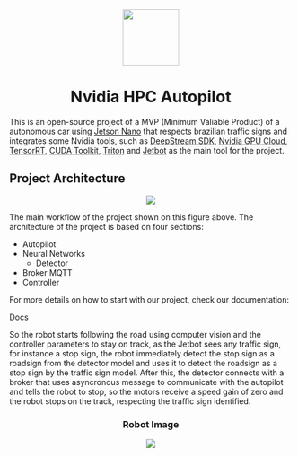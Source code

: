 <div align="center">
  <a src="https://www.nvidia.com/en-us/">
    <img src="https://github.com/pfeinsper/NVIDIA/blob/main/docs/docs/images/Vertical_Logo/NVLogo_2D.png?raw=true" height="100"/>
  </a>
  <h1>Nvidia HPC Autopilot</h1>
</div>

This is an open-source project of a MVP (Minimum Valiable Product) of a autonomous car using [Jetson Nano](https://www.nvidia.com/en-us/autonomous-machines/embedded-systems/jetson-nano/) that respects brazilian traffic signs and integrates some Nvidia tools, such as [DeepStream SDK](https://developer.nvidia.com/deepstream-sdk), [Nvidia GPU Cloud](https://www.nvidia.com/en-us/gpu-cloud/), [TensorRT](https://developer.nvidia.com/tensorrt), [CUDA Toolkit](https://developer.nvidia.com/cuda-toolkit), [Triton](https://developer.nvidia.com/nvidia-triton-inference-server) and [Jetbot](https://jetbot.org/master/) as the main tool for the project.

## Project Architecture

<div align="center">
  <img src="https://github.com/pfeinsper/NVIDIA/blob/gh-pages/images/architechture.png?raw=true"/>
</div>

The main workflow of the project shown on this figure above. The architecture of the project is based on four sections:

- Autopilot 
- Neural Networks
    - Detector
- Broker MQTT 
- Controller

For more details on how to start with our project, check our documentation: 

[Docs](https://github.com/pfeinsper/NVIDIA)

So the robot starts following the road using computer vision and the controller parameters to stay on track, as the Jetbot sees any traffic sign, for instance a stop sign, the robot immediately detect the stop sign as a roadsign from the detector model and uses it to detect the roadsign as a stop sign by the traffic sign model. After this, the detector connects with a broker that uses asyncronous message to communicate with the autopilot and tells the robot to stop, so the motors receive a speed gain of zero and the robot stops on the track, respecting the traffic sign identified.

<div align="center">
  <h3>Robot Image</h3>
  <a>
    <img src="https://github.com/pfeinsper/NVIDIA/blob/gh-pages/images/jetbot.png?raw=true"/>
  </a>
</div>